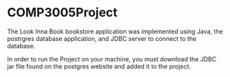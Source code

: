 # COMP3005Project
The Look Inna Book bookstore application was implemented using Java, the postrgres database application, and JDBC server to connect to the database.

In order to run the Project on your machine, you must download the JDBC jar file found on the postgres website and added it to the project.

